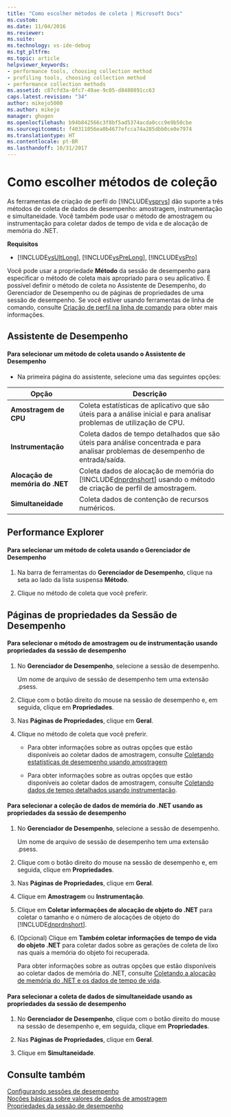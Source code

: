 ```yaml
---
title: "Como escolher métodos de coleta | Microsoft Docs"
ms.custom: 
ms.date: 11/04/2016
ms.reviewer: 
ms.suite: 
ms.technology: vs-ide-debug
ms.tgt_pltfrm: 
ms.topic: article
helpviewer_keywords:
- performance tools, choosing collection method
- profiling tools, choosing collection method
- performance collection methods
ms.assetid: c87cfd3a-0fc7-49ae-9c05-d8480891cc63
caps.latest.revision: "34"
author: mikejo5000
ms.author: mikejo
manager: ghogen
ms.openlocfilehash: b94b842566c3f8bf5ad5374acda0ccc9e9b50cbe
ms.sourcegitcommit: f40311056ea0b4677efcca74a285dbb0ce0e7974
ms.translationtype: HT
ms.contentlocale: pt-BR
ms.lasthandoff: 10/31/2017
---
```

# <a name="how-to-choose-collection-methods"></a>Como escolher métodos de coleção
As ferramentas de criação de perfil do [!INCLUDE[vsprvs](../code-quality/includes/vsprvs_md.md)] dão suporte a três métodos de coleta de dados de desempenho: amostragem, instrumentação e simultaneidade. Você também pode usar o método de amostragem ou instrumentação para coletar dados de tempo de vida e de alocação de memória do .NET.  
  
 **Requisitos**  
  
-   [!INCLUDE[vsUltLong](../code-quality/includes/vsultlong_md.md)], [!INCLUDE[vsPreLong](../code-quality/includes/vsprelong_md.md)], [!INCLUDE[vsPro](../code-quality/includes/vspro_md.md)]  
  
 Você pode usar a propriedade **Método** da sessão de desempenho para especificar o método de coleta mais apropriado para o seu aplicativo. É possível definir o método de coleta no Assistente de Desempenho, do Gerenciador de Desempenho ou de páginas de propriedades de uma sessão de desempenho. Se você estiver usando ferramentas de linha de comando, consulte [Criação de perfil na linha de comando](../profiling/using-the-profiling-tools-from-the-command-line.md) para obter mais informações.  
  
## <a name="performance-wizard"></a>Assistente de Desempenho  
  
#### <a name="to-select-a-collection-method-using-the-performance-wizard"></a>Para selecionar um método de coleta usando o Assistente de Desempenho  
  
-   Na primeira página do assistente, selecione uma das seguintes opções:  
  
|Opção|Descrição|  
|------------|-----------------|  
|**Amostragem de CPU**|Coleta estatísticas de aplicativo que são úteis para a análise inicial e para analisar problemas de utilização de CPU.|  
|**Instrumentação**|Coleta dados de tempo detalhados que são úteis para análise concentrada e para analisar problemas de desempenho de entrada/saída.|  
|**Alocação de memória do .NET**|Coleta dados de alocação de memória do [!INCLUDE[dnprdnshort](../code-quality/includes/dnprdnshort_md.md)] usando o método de criação de perfil de amostragem.|  
|**Simultaneidade**|Coleta dados de contenção de recursos numéricos.|  
  
## <a name="performance-explorer"></a>Performance Explorer  
  
#### <a name="to-select-a-collection-method-using-performance-explorer"></a>Para selecionar um método de coleta usando o Gerenciador de Desempenho  
  
1.  Na barra de ferramentas do **Gerenciador de Desempenho**, clique na seta ao lado da lista suspensa **Método**.  
  
2.  Clique no método de coleta que você preferir.  
  
## <a name="performance-session-property-pages"></a>Páginas de propriedades da Sessão de Desempenho  
  
#### <a name="to-select-the-sampling-or-instrumentation-method-using-performance-session-properties"></a>Para selecionar o método de amostragem ou de instrumentação usando propriedades da sessão de desempenho  
  
1.  No **Gerenciador de Desempenho**, selecione a sessão de desempenho.  
  
     Um nome de arquivo de sessão de desempenho tem uma extensão .psess.  
  
2.  Clique com o botão direito do mouse na sessão de desempenho e, em seguida, clique em **Propriedades**.  
  
3.  Nas **Páginas de Propriedades**, clique em **Geral**.  
  
4.  Clique no método de coleta que você preferir.  
  
    -   Para obter informações sobre as outras opções que estão disponíveis ao coletar dados de amostragem, consulte [Coletando estatísticas de desempenho usando amostragem](../profiling/collecting-performance-statistics-by-using-sampling.md)  
  
    -   Para obter informações sobre as outras opções que estão disponíveis ao coletar dados de amostragem, consulte [Coletando dados de tempo detalhados usando instrumentação](../profiling/collecting-detailed-timing-data-by-using-instrumentation.md).  
  
#### <a name="to-select-net-memory-data-collection-by-using-performance-session-properties"></a>Para selecionar a coleção de dados de memória do .NET usando as propriedades da sessão de desempenho  
  
1.  No **Gerenciador de Desempenho**, selecione a sessão de desempenho.  
  
     Um nome de arquivo de sessão de desempenho tem uma extensão .psess.  
  
2.  Clique com o botão direito do mouse na sessão de desempenho e, em seguida, clique em **Propriedades**.  
  
3.  Nas **Páginas de Propriedades**, clique em **Geral**.  
  
4.  Clique em **Amostragem** ou **Instrumentação**.  
  
5.  Clique em **Coletar informações de alocação de objeto do .NET** para coletar o tamanho e o número de alocações de objeto do [!INCLUDE[dnprdnshort](../code-quality/includes/dnprdnshort_md.md)].  
  
6.  (Opcional) Clique em **Também coletar informações de tempo de vida do objeto .NET** para coletar dados sobre as gerações de coleta de lixo nas quais a memória do objeto foi recuperada.  
  
     Para obter informações sobre as outras opções que estão disponíveis ao coletar dados de memória do .NET, consulte [Coletando a alocação de memória do .NET e os dados de tempo de vida](../profiling/collecting-dotnet-memory-allocation-and-lifetime-data.md).  
  
#### <a name="to-select-concurrency-data-collection-by-using-performance-session-properties"></a>Para selecionar a coleta de dados de simultaneidade usando as propriedades da sessão de desempenho  
  
1.  No **Gerenciador de Desempenho**, clique com o botão direito do mouse na sessão de desempenho e, em seguida, clique em **Propriedades**.  
  
2.  Nas **Páginas de Propriedades**, clique em **Geral**.  
  
3.  Clique em **Simultaneidade**.  
  
## <a name="see-also"></a>Consulte também  
 [Configurando sessões de desempenho](../profiling/configuring-performance-sessions.md)   
 [Noções básicas sobre valores de dados de amostragem](../profiling/understanding-sampling-data-values.md)   
 [Propriedades da sessão de desempenho](../profiling/performance-session-properties.md)